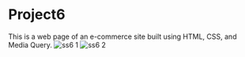 # Project6
This is a web page of an e-commerce site built using HTML, CSS, and Media Query.
![ss6 1](https://github.com/subhransuchinu8/Project6/assets/119065077/60553159-90a1-4229-b828-281acfce2944)
![ss6 2](https://github.com/subhransuchinu8/Project6/assets/119065077/676b29c7-a7c3-4646-bb3d-ef2e93c9b43a)
